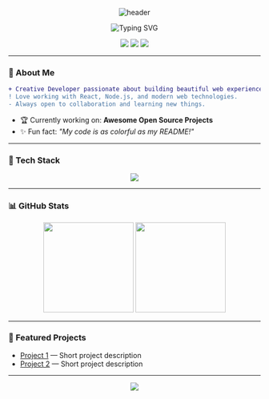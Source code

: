 <!-- Profile Header with Gradient Background -->
<p align="center">
  <img src="https://capsule-render.vercel.app/api?type=waving&color=0f2027,2c5364,ff6e7f&height=180&section=header&text=Hi%20there!%20I'm%20Faizan%20👋&fontSize=40&fontColor=ffffff" alt="header"/>
</p>

<!-- Animated Introduction -->
<p align="center">
  <img src="https://readme-typing-svg.demolab.com?font=Fira+Code&weight=500&size=24&pause=1000&color=FF6E7F&center=true&vCenter=true&width=435&lines=Full+Stack+Developer;Open+Source+Enthusiast;Lover+of+Beautiful+Code" alt="Typing SVG" />
</p>

<!-- Social Links -->
<p align="center">
  <a href="https://github.com/faizanarshad"><img src="https://img.shields.io/badge/GitHub-181717?style=for-the-badge&logo=github&logoColor=white" /></a>
  <a href="mailto:your@email.com"><img src="https://img.shields.io/badge/Email-ff6e7f?style=for-the-badge&logo=gmail&logoColor=white" /></a>
  <a href="https://linkedin.com/in/YOUR-LINKEDIN"><img src="https://img.shields.io/badge/LinkedIn-2c5364?style=for-the-badge&logo=linkedin&logoColor=white" /></a>
  <!-- Add more as needed -->
</p>

---

### 🌈 About Me

```diff
+ Creative Developer passionate about building beautiful web experiences!
! Love working with React, Node.js, and modern web technologies.
- Always open to collaboration and learning new things.
```

- 🏆 Currently working on: **Awesome Open Source Projects**
- ✨ Fun fact: _"My code is as colorful as my README!"_

---

### 🎨 Tech Stack

<p align="center">
  <img src="https://skillicons.dev/icons?i=js,ts,react,nodejs,express,python,html,css,tailwind,figma,git,github" />
</p>

---

### 📊 GitHub Stats

<p align="center">
  <img src="https://github-readme-stats.vercel.app/api?username=faizanarshad&show_icons=true&theme=radical&hide_border=true&bg_color=0f2027,2c5364,ff6e7f&title_color=ff6e7f&text_color=fff" height="180"/>
  <img src="https://github-readme-streak-stats.herokuapp.com?user=faizanarshad&theme=radical&hide_border=true&background=0f2027,2c5364,ff6e7f&ring=ff6e7f&currStreakLabel=ff6e7f" height="180"/>
</p>

---

### 🚀 Featured Projects

- [Project 1](https://github.com/faizanarshad/project1) — Short project description
- [Project 2](https://github.com/faizanarshad/project2) — Short project description

---

<p align="center">
  <img src="https://capsule-render.vercel.app/api?type=waving&color=ff6e7f,2c5364,0f2027&height=120&section=footer"/>
</p>

